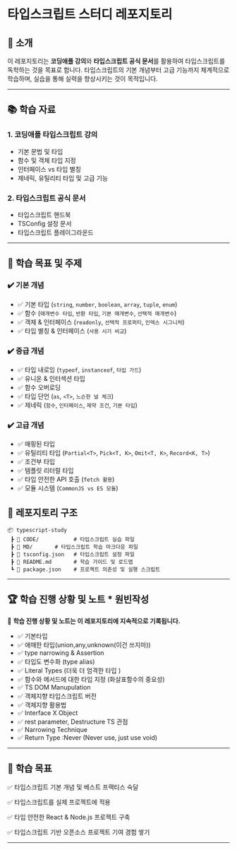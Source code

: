 # 타입스크립트 스터디 레포지토리

## 📌 소개

이 레포지토리는 **코딩애플 강의**와 **타입스크립트 공식 문서**를 활용하여 타입스크립트를 독학하는 것을 목표로 합니다. 타입스크립트의 기본 개념부터 고급 기능까지 체계적으로 학습하며, 실습을 통해 실력을 향상시키는 것이 목적입니다.

---

## 📚 학습 자료

### **1. 코딩애플 타입스크립트 강의**

- 기본 문법 및 타입
- 함수 및 객체 타입 지정
- 인터페이스 vs 타입 별칭
- 제네릭, 유틸리티 타입 및 고급 기능

### **2. 타입스크립트 공식 문서**

- 타입스크립트 핸드북
- TSConfig 설정 문서
- 타입스크립트 플레이그라운드

---

## 🚀 학습 목표 및 주제

### **✔️ 기본 개념**

- ✅ 기본 타입 (`string`, `number`, `boolean`, `array`, `tuple`, `enum`)
- ✅ 함수 (`매개변수 타입`, `반환 타입`, `기본 매개변수`, `선택적 매개변수`)
- ✅ 객체 & 인터페이스 (`readonly`, `선택적 프로퍼티`, `인덱스 시그니처`)
- ✅ 타입 별칭 & 인터페이스 (`사용 시기 비교`)

### **✔️ 중급 개념**

- ✅ 타입 내로잉 (`typeof`, `instanceof`, `타입 가드`)
- ✅ 유니온 & 인터섹션 타입
- ✅ 함수 오버로딩
- ✅ 타입 단언 (`as`, `<T>`, `느슨한 널 체크`)
- ✅ 제네릭 (`함수`, `인터페이스`, `제약 조건`, `기본 타입`)

### **✔️ 고급 개념**

- ✅ 매핑된 타입
- ✅ 유틸리티 타입 (`Partial<T>`, `Pick<T, K>`, `Omit<T, K>`, `Record<K, T>`)
- ✅ 조건부 타입
- ✅ 템플릿 리터럴 타입
- ✅ 타입 안전한 API 호출 (`fetch 활용`)
- ✅ 모듈 시스템 (`CommonJS vs ES 모듈`)

## 📁 레포지토리 구조

```
📦 typescript-study
 ┣ 📂 CODE/           # 타입스크립트 실습 파일
 ┣ 📂 MD/       # 타입스크립트 학습 마크다운 파일
 ┣ 📜 tsconfig.json   # 타입스크립트 설정 파일
 ┣ 📜 README.md       # 학습 가이드 및 로드맵
 ┗ 📜 package.json    # 프로젝트 의존성 및 실행 스크립트
```

---

## 🏆 학습 진행 상황 및 노트 \* 원빈작성

📌 **학습 진행 상황 및 노트는 이 레포지토리에 지속적으로 기록됩니다.**

- ✅ 기본타입
- ✅ 애매한 타입(union,any,unknown(이건 쓰지마))
- ✅ type narrowing & Assertion
- ✅ 타입도 변수화 (type alias)
- ✅ Literal Types (더욱 더 엄격한 타입 )
- ✅ 함수와 메서드에 대한 타입 지정 (화살표함수의 중요성)
- ✅ TS DOM Manupulation
- ✅ 객체지향 타입스크립트 버전
- ✅ 객체지향 활용법
- ✅ Interface X Object
- ✅ rest parameter, Destructure TS 관점
- ✅ Narrowing Technique
- ✅ Return Type :Never (Never use, just use void)

---

## 🎯 학습 목표

✅ 타입스크립트 기본 개념 및 베스트 프랙티스 숙달

✅ 타입스크립트를 실제 프로젝트에 적용

✅ 타입 안전한 React & Node.js 프로젝트 구축

✅ 타입스크립트 기반 오픈소스 프로젝트 기여 경험 쌓기

---
